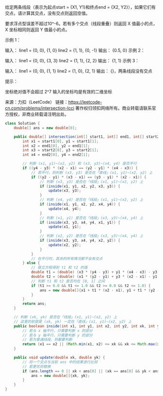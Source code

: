 给定两条线段（表示为起点start = {X1, Y1}和终点end = {X2, Y2}），如果它们有交点，请计算其交点，没有交点则返回空值。

要求浮点型误差不超过10^-6。若有多个交点（线段重叠）则返回 X 值最小的点，X 坐标相同则返回 Y 值最小的点。

 

示例 1：

输入：
line1 = {0, 0}, {1, 0}
line2 = {1, 1}, {0, -1}
输出： {0.5, 0}
示例 2：

输入：
line1 = {0, 0}, {3, 3}
line2 = {1, 1}, {2, 2}
输出： {1, 1}
示例 3：

输入：
line1 = {0, 0}, {1, 1}
line2 = {1, 0}, {2, 1}
输出： {}，两条线段没有交点


提示：

坐标绝对值不会超过 2^7
输入的坐标均是有效的二维坐标

来源：力扣（LeetCode）
链接：https://leetcode-cn.com/problems/intersection-lcci
著作权归领扣网络所有。商业转载请联系官方授权，非商业转载请注明出处。

```java
class Solution {
    double[] ans = new double[0];

    public double[] intersection(int[] start1, int[] end1, int[] start2, int[] end2) {
        int x1 = start1[0], y1 = start1[1];
        int x2 = end1[0], y2 = end1[1];
        int x3 = start2[0], y3 = start2[1];
        int x4 = end2[0], y4 = end2[1];

        // 判断 (x1, y1)~(x2, y2) 和 (x3, y3)~(x4, y4) 是否平行
        if ((y4 - y3) * (x2 - x1) == (y2 - y1) * (x4 - x3)) {
            // 若平行，则判断 (x3, y3) 是否在「直线」(x1, y1)~(x2, y2) 上
            if ((y2 - y1) * (x3 - x1) == (y3 - y1) * (x2 - x1)) {
                // 判断 (x3, y3) 是否在「线段」(x1, y1)~(x2, y2) 上
                if (inside(x1, y1, x2, y2, x3, y3)) {
                    update(x3, y3);
                }
                // 判断 (x4, y4) 是否在「线段」(x1, y1)~(x2, y2) 上
                if (inside(x1, y1, x2, y2, x4, y4)) {
                    update(x4, y4);
                }
                // 判断 (x1, y1) 是否在「线段」(x3, y3)~(x4, y4) 上
                if (inside(x3, y3, x4, y4, x1, y1)) {
                    update(x1, y1);
                }
                // 判断 (x2, y2) 是否在「线段」(x3, y3)~(x4, y4) 上
                if (inside(x3, y3, x4, y4, x2, y2)) {
                    update(x2, y2);
                }
            }
            // 在平行时，其余的所有情况都不会有交点
        } else {
            // 联立方程得到 t1 和 t2 的值
            double t1 = (double) (x3 * (y4 - y3) + y1 * (x4 - x3) - y3 * (x4 - x3) - x1 * (y4 - y3)) / ((x2 - x1) * (y4 - y3) - (x4 - x3) * (y2 - y1));
            double t2 = (double) (x1 * (y2 - y1) + y3 * (x2 - x1) - y1 * (x2 - x1) - x3 * (y2 - y1)) / ((x4 - x3) * (y2 - y1) - (x2 - x1) * (y4 - y3));
            // 判断 t1 和 t2 是否均在 [0, 1] 之间
            if (t1 >= 0.0 && t1 <= 1.0 && t2 >= 0.0 && t2 <= 1.0) {
                ans = new double[]{x1 + t1 * (x2 - x1), y1 + t1 * (y2 - y1)};
            }
        }
        return ans;
    }

    // 判断 (xk, yk) 是否在「线段」(x1, y1)~(x2, y2) 上
    // 这里的前提是 (xk, yk) 一定在「直线」(x1, y1)~(x2, y2) 上
    public boolean inside(int x1, int y1, int x2, int y2, int xk, int yk) {
        // 若与 x 轴平行，只需要判断 x 的部分
        // 若与 y 轴平行，只需要判断 y 的部分
        // 若为普通线段，则都要判断
        return (x1 == x2 || (Math.min(x1, x2) <= xk && xk <= Math.max(x1, x2))) && (y1 == y2 || (Math.min(y1, y2) <= yk && yk <= Math.max(y1, y2)));
    }

    public void update(double xk, double yk) {
        // 将一个交点与当前 ans 中的结果进行比较
        // 若更优则替换
        if (ans.length == 0 || xk < ans[0] || (xk == ans[0] && yk < ans[1])) {
            ans = new double[]{xk, yk};
        }
    }
}

```

